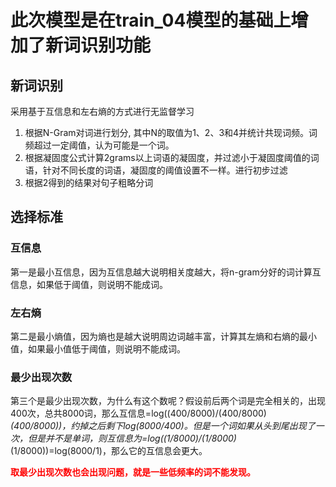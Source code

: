 # 此次模型是在train_04模型的基础上增加了新词识别功能

## 新词识别
采用基于互信息和左右熵的方式进行无监督学习

1. 根据N-Gram对词进行划分, 其中N的取值为1、2、3和4并统计共现词频。词频超过一定阈值，认为可能是一个词。
2. 根据凝固度公式计算2grams以上词语的凝固度，并过滤小于凝固度阈值的词语，针对不同长度的词语，凝固度的阈值设置不一样。进行初步过滤
3. 根据2得到的结果对句子粗略分词



## 选择标准

### 互信息

第一是最小互信息，因为互信息越大说明相关度越大，将n-gram分好的词计算互信息，如果低于阈值，则说明不能成词。

### 左右熵

第二是最小熵值，因为熵也是越大说明周边词越丰富，计算其左熵和右熵的最小值，如果最小值低于阈值，则说明不能成词。

### 最少出现次数

第三个是最少出现次数，为什么有这个数呢？假设前后两个词是完全相关的，出现400次，总共8000词，那么互信息=log((400/8000)/(400/8000)*(400/8000))，约掉之后剩下log(8000/400)。但是一个词如果从头到尾出现了一次，但是并不是单词，则互信息为=log((1/8000)/(1/8000)*(1/8000))=log(8000/1)，那么它的互信息会更大。



<font color=red>**取最少出现次数也会出现问题，就是一些低频率的词不能发现。**</font>

